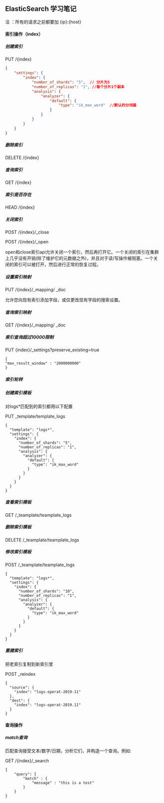 ## ElasticSearch 学习笔记

注 ：所有的请求之前都要加  {ip}:{host}

#### 索引操作（index）

##### 创建索引

PUT  /{index}

```json
{
	"settings": {
		"index": {
			"number_of_shards": "5",  // 分片为5
			"number_of_replicas": "1", //每个分片1个副本
			"analysis": {
				"analyzer": {
					"default": {
						"type": "ik_max_word"  //默认的分词器
					}
				}
			}
		}
	}
}
```



##### 删除索引

DELETE   /{index}

##### 查询索引

GET   /{index}

##### 索引是否存在

HEAD  /{index}

##### 关闭索引

POST   /{index}/_close

POST   /{index}/_open

 open和close索引api允许关闭一个索引，然后再打开它。一个关闭的索引在集群上几乎没有开销(除了维护它的元数据之外)，并且对于读/写操作被阻塞。一个关闭的索引可以被打开，然后进行正常的恢复过程。 

##### 设置索引映射

PUT  /{index}/_mapping/ _doc

允许您向现有索引添加字段，或仅更改现有字段的搜索设置。

##### 查询索引映射

GET /{index}/_mapping/ _doc

##### 索引查询超过10000限制

PUT {index}/_settings?preserve_existing=true

```
{
"max_result_window" : "2000000000"
}
```

##### 索引轮转

##### 创建索引模板

对logs*匹配到的索引都用以下配置

PUT _template/template_logs

```
{
  "template": "logs*",
  "settings": {
    "index": {
      "number_of_shards": "5",
      "number_of_replicas": "1",
      "analysis": {
        "analyzer": {
          "default": {
            "type": "ik_max_word"
          }
        }
      }
    }
  }
}
```

##### 查看索引模板

GET /_teamplate/teamplate_logs

##### 删除索引模板

DELETE /_teamplate/teamplate_logs

##### 修改索引模板

POST /_teamplate/teamplate_logs

```
{
  "template": "logs*",
  "settings": {
    "index": {
      "number_of_shards": "10",
      "number_of_replicas": "1",
      "analysis": {
        "analyzer": {
          "default": {
            "type": "ik_max_word"
          }
        }
      }
    }
  }
}
```

##### 重建索引

把老索引复制到新索引里

POST _reindex

```
{
  "source": {
    "index": "logs-operat-2019-11"
  },
  "dest": {
    "index": "logs-operat-2019.11"
  }
}
```



#### 查询操作

##### match查询

 匹配查询接受文本/数字/日期，分析它们，并构造一个查询。例如: 

GET /{index}/_search

```console
{
    "query": {
        "match" : {
            "message" : "this is a test"
        }
    }
}
```

